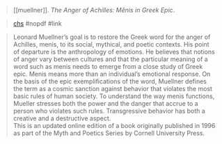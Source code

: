 > [[muellner]]. *The Anger of Achilles: Mênis in Greek Epic*. 

> [chs](http://nrs.harvard.edu/urn-3:hul.ebook:CHS_MuellnerL.The_Anger_of_Achilles.1996)
> #nopdf 
> #link 

> Leonard Muellner’s goal is to restore the Greek word for the anger of Achilles, menis, to its social, mythical, and poetic contexts. His point of departure is the anthropology of emotions. He believes that notions of anger vary between cultures and that the particular meaning of a word such as menis needs to emerge from a close study of Greek epic. Menis means more than an individual’s emotional response. On the basis of the epic exemplifications of the word, Muellner defines the term as a cosmic sanction against behavior that violates the most basic rules of human society. To understand the way menis functions, Mueller stresses both the power and the danger that accrue to a person who violates such rules. Transgressive behavior has both a creative and a destructive aspect.
> <br>
> This is an updated online edition of a book originally published in 1996 as part of the Myth and Poetics Series by Cornell University Press.
